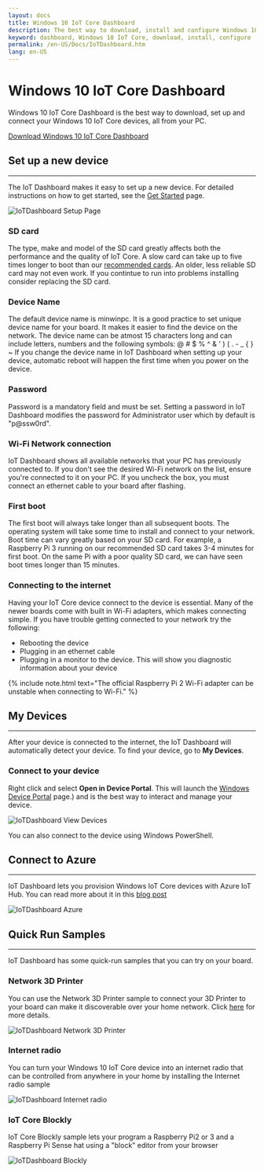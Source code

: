 ```yaml
---
layout: docs
title: Windows 10 IoT Core Dashboard
description: The best way to download, install and configure Windows 10 IoT Core
keyword: dashboard, Windows 10 IoT Core, download, install, configure
permalink: /en-US/Docs/IoTDashboard.htm
lang: en-US
---
```



# Windows 10 IoT Core Dashboard 

Windows 10 IoT Core Dashboard is the best way to download, set up and connect your Windows 10 IoT Core devices, all from your PC.

[Download Windows 10 IoT Core Dashboard](http://go.microsoft.com/fwlink/?LinkID=708576)

## Set up a new device
___
The IoT Dashboard makes it easy to set up a new device. For detailed instructions on how to get started, see the [Get Started]({{site.baseurl}}/{{page.lang}}/GetStarted.htm) page.

![IoTDashboard Setup Page]({{site.baseurl}}/Resources/images/IoTDashboard/IoTDashboard_SetupPage.PNG)

### SD card 
The type, make and model of the SD card greatly affects both the performance and the quality of IoT Core. 
A slow card can take up to five times longer to boot than our [recommended cards](http://go.microsoft.com/fwlink/?LinkID=698289). 
An older, less reliable SD card may not even work. If you contintue to run into problems installing consider replacing the SD card.

### Device Name
The default device name is minwinpc. It is a good practice to set unique device name for your board. It makes it easier to find the device on the network. The device name can be atmost 15 characters long and can include letters, numbers and the following symbols:  @ # $ % ^ & ' ) ( . - _ { } ~
If you change the device name in IoT Dashboard when setting up your device, automatic reboot will happen the first time when you power on the device. 

### Password
Password is a mandatory field and must be set. Setting a password in IoT Dashboard modifies the password for Administrator user which by default is "p@ssw0rd".

### Wi-Fi Network connection
IoT Dashboard shows all available networks that your PC has previously connected to. If you don't see the desired Wi-Fi network on the list, ensure you're connected to it on your PC.
If you uncheck the box, you must connect an ethernet cable to your board after flashing.

### First boot
The first boot will always take longer than all subsequent boots. The operating system will take some time to install and connect to your network.
Boot time can vary greatly based on your SD card. For example, a Raspberry Pi 3 running on our recommended SD card takes  3-4 minutes for first boot. On the same Pi with a poor quality SD card, we can have seen boot times longer than 15 minutes. 

### Connecting to the internet
Having your IoT Core device connect to the device is essential. Many of the newer boards come with built in Wi-Fi adapters, which makes connecting simple. If you have trouble getting connected to your network try the following:

* Rebooting the device
* Plugging in an ethernet cable
* Plugging in a monitor to the device. This will show you diagnostic information about your device

{% include note.html text="The official Raspberry Pi 2 Wi-Fi adapter can be unstable when connecting to Wi-Fi." %}


## My Devices
___
After your device is connected to the internet, the IoT Dashboard will automatically detect your device.
To find your device, go to **My Devices**.

### Connect to your device
Right click and select **Open in Device Portal**. This will launch the [Windows Device Portal]({{site.baseurl}}/{{page.lang}}/Docs/Tools/DevicePortal.htm) page.) and is the best way to interact and manage your device.

![IoTDashboard View Devices]({{site.baseurl}}/Resources/images/IoTDashboard/IoTDashboard_RightClickMenu.PNG)

You can also connect to the device using Windows PowerShell. 

## Connect to Azure
___
IoT Dashboard lets you provision Windows IoT Core devices with Azure IoT Hub. You can read more about it in this [blog post](https://blogs.windows.com/buildingapps/2016/07/20/building-secure-apps-for-windows-iot-core)

![IoTDashboard Azure]({{site.baseurl}}/Resources/images/IoTDashboard/IoTDashboard_Azure.PNG)


## Quick Run Samples
___

IoT Dashboard has some quick-run samples that you can try on your board. 

### Network 3D Printer
You can use the Network 3D Printer sample to connect your 3D Printer to your board can make it discoverable over your home network. Click [here]({{site.baseurl}}/{{page.lang}}/win10/samples/3DPrintServer.htm) for more details. 

![IoTDashboard Network 3D Printer]({{site.baseurl}}/Resources/images/IoTDashboard/IoTDashboard_3DPrinter.PNG)

### Internet radio
You can turn your Windows 10 IoT Core device into an internet radio that can be controlled from anywhere in your home by installing the Internet radio sample 

![IoTDashboard Internet radio]({{site.baseurl}}/Resources/images/IoTDashboard/IoTDashboard_InternetRadio.PNG)

### IoT Core Blockly
IoT Core Blockly sample lets your program a Raspberry Pi2 or 3 and a Raspberry Pi Sense hat using a "block" editor from your browser

![IoTDashboard Blockly]({{site.baseurl}}/Resources/images/IoTDashboard/IoTDashboard_Blockly.PNG)




